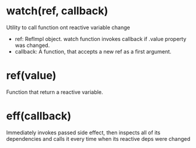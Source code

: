 # watch(ref, callback)
Utility to call function ont reactive variable change
* ref: RefImpl object. watch function invokes callback if .value property was changed.
* callback: A function, that accepts a new ref as a first argument.

# ref(value)
Function that return a reactive variable.

# eff(callback)
Immediately invokes passed side effect, then inspects all of its dependencies and calls it every time when its reactive deps were changed


